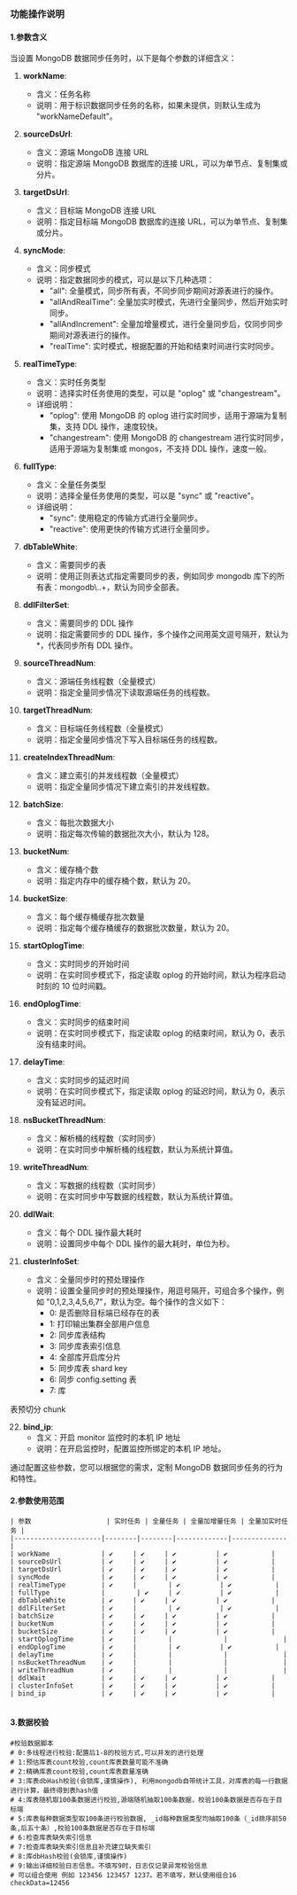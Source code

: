 ### 功能操作说明

#### 1.参数含义
当设置 MongoDB 数据同步任务时，以下是每个参数的详细含义：

1. **workName**:
    - 含义：任务名称
    - 说明：用于标识数据同步任务的名称，如果未提供，则默认生成为 "workNameDefault"。

2. **sourceDsUrl**:
    - 含义：源端 MongoDB 连接 URL
    - 说明：指定源端 MongoDB 数据库的连接 URL，可以为单节点、复制集或分片。

3. **targetDsUrl**:
    - 含义：目标端 MongoDB 连接 URL
    - 说明：指定目标端 MongoDB 数据库的连接 URL，可以为单节点、复制集或分片。

4. **syncMode**:
    - 含义：同步模式
    - 说明：指定数据同步的模式，可以是以下几种选项：
        - "all": 全量模式，同步所有表，不同步同步期间对源表进行的操作。
        - "allAndRealTime": 全量加实时模式，先进行全量同步，然后开始实时同步。
        - "allAndIncrement": 全量加增量模式，进行全量同步后，仅同步同步期间对源表进行的操作。
        - "realTime": 实时模式，根据配置的开始和结束时间进行实时同步。

5. **realTimeType**:
    - 含义：实时任务类型
    - 说明：选择实时任务使用的类型，可以是 "oplog" 或 "changestream"。
    - 详细说明：
        - "oplog": 使用 MongoDB 的 oplog 进行实时同步，适用于源端为复制集，支持 DDL 操作，速度较快。
        - "changestream": 使用 MongoDB 的 changestream 进行实时同步，适用于源端为复制集或 mongos，不支持 DDL 操作，速度一般。

6. **fullType**:
    - 含义：全量任务类型
    - 说明：选择全量任务使用的类型，可以是 "sync" 或 "reactive"。
    - 详细说明：
        - "sync": 使用稳定的传输方式进行全量同步。
        - "reactive": 使用更快的传输方式进行全量同步。

7. **dbTableWhite**:
    - 含义：需要同步的表
    - 说明：使用正则表达式指定需要同步的表，例如同步 mongodb 库下的所有表：mongodb\\..+，默认为同步全部表。

8. **ddlFilterSet**:
    - 含义：需要同步的 DDL 操作
    - 说明：指定需要同步的 DDL 操作，多个操作之间用英文逗号隔开，默认为 *，代表同步所有 DDL 操作。

9. **sourceThreadNum**:
    - 含义：源端任务线程数（全量模式）
    - 说明：指定全量同步情况下读取源端任务的线程数。

10. **targetThreadNum**:
    - 含义：目标端任务线程数（全量模式）
    - 说明：指定全量同步情况下写入目标端任务的线程数。

11. **createIndexThreadNum**:
    - 含义：建立索引的并发线程数（全量模式）
    - 说明：指定全量同步情况下建立索引的并发线程数。

12. **batchSize**:
    - 含义：每批次数据大小
    - 说明：指定每次传输的数据批次大小，默认为 128。

13. **bucketNum**:
    - 含义：缓存桶个数
    - 说明：指定内存中的缓存桶个数，默认为 20。

14. **bucketSize**:
    - 含义：每个缓存桶缓存批次数量
    - 说明：指定每个缓存桶缓存的数据批次数量，默认为 20。

15. **startOplogTime**:
    - 含义：实时同步的开始时间
    - 说明：在实时同步模式下，指定读取 oplog 的开始时间，默认为程序启动时刻的 10 位时间戳。

16. **endOplogTime**:
    - 含义：实时同步的结束时间
    - 说明：在实时同步模式下，指定读取 oplog 的结束时间，默认为 0，表示没有结束时间。

17. **delayTime**:
    - 含义：实时同步的延迟时间
    - 说明：在实时同步模式下，指定读取 oplog 的延迟时间，默认为 0，表示没有延迟时间。

18. **nsBucketThreadNum**:
    - 含义：解析桶的线程数（实时同步）
    - 说明：在实时同步中解析桶的线程数，默认为系统计算值。

19. **writeThreadNum**:
    - 含义：写数据的线程数（实时同步）
    - 说明：在实时同步中写数据的线程数，默认为系统计算值。

20. **ddlWait**:
    - 含义：每个 DDL 操作最大耗时
    - 说明：设置同步中每个 DDL 操作的最大耗时，单位为秒。

21. **clusterInfoSet**:
    - 含义：全量同步时的预处理操作
    - 说明：设置全量同步时的预处理操作，用逗号隔开，可组合多个操作，例如 "0,1,2,3,4,5,6,7"，默认为空。每个操作的含义如下：
        - 0: 是否删除目标端已经存在的表
        - 1: 打印输出集群全部用户信息
        - 2: 同步库表结构
        - 3: 同步库表索引信息
        - 4: 全部库开启库分片
        - 5: 同步库表 shard key
        - 6: 同步 config.setting 表
        - 7: 库

表预切分 chunk

22. **bind_ip**:
    - 含义：开启 monitor 监控时的本机 IP 地址
    - 说明：在开启监控时，配置监控所绑定的本机 IP 地址。

通过配置这些参数，您可以根据您的需求，定制 MongoDB 数据同步任务的行为和特性。

#### 2.参数使用范围
```
| 参数                   | 实时任务 | 全量任务 | 全量加增量任务 | 全量加实时任务 |
|----------------------|--------|--------|-------------|--------------|
| workName             | ✔️     | ✔️     | ✔️          | ✔️           |
| sourceDsUrl          | ✔️     | ✔️     | ✔️          | ✔️           |
| targetDsUrl          | ✔️     | ✔️     | ✔️          | ✔️           |
| syncMode             | ✔️     | ✔️     | ✔️          | ✔️           |
| realTimeType         | ✔️     |        | ✔️          | ✔️           |
| fullType             |        | ✔️     | ✔️          | ✔️           |
| dbTableWhite         | ✔️     | ✔️     | ✔️          | ✔️           |
| ddlFilterSet         | ✔️     |        | ✔️          | ✔️           |
| batchSize            | ✔️     | ✔️     | ✔️          | ✔️           |
| bucketNum            | ✔️     | ✔️     | ✔️          | ✔️           |
| bucketSize           | ✔️     | ✔️     | ✔️          | ✔️           |
| startOplogTime       | ✔️     |        |             |              |
| endOplogTime         | ✔️     |        | ✔️          | ✔️           |
| delayTime            | ✔️     |        |             |              |
| nsBucketThreadNum    | ✔️     |        |             |              |
| writeThreadNum       | ✔️     |        |             |              |
| ddlWait              | ✔️     | ✔️     | ✔️          | ✔️           |
| clusterInfoSet       | ✔️     | ✔️     | ✔️          | ✔️           |
| bind_ip              | ✔️     | ✔️     | ✔️          | ✔️           |


```
#### 3.数据校验
```
#校验数据脚本
# 0:多线程进行校验:配置后1-8的校验方式,可以并发的进行处理
# 1:预估库表count校验,count库表数量可能不准确
# 2:精确库表count校验,count库表数量准确
# 3:库表dbHash校验(会锁库,谨慎操作), 利用mongodb自带统计工具，对库表的每一行数据进行计算，最终得到表hash值
# 4:库表随机取100条数据进行校验,源端随机抽取100条数据，校验100条数据是否存在于目标端
# 5:库表每种数据类型取100条进行校验数据, _id每种数据类型均抽取100条（_id排序前50条,后五十条）,校验100条数据是否存在于目标端
# 6:检查库表缺失索引信息
# 7:检查库表缺失索引信息且补充建立缺失索引
# 8:库dbHash校验(会锁库,谨慎操作)
# 9:输出详细校验日志信息。不填写9时，日志仅记录异常校验信息
# 可以组合使用 例如 123456 123457 1237。若不填写，默认使用组合16
checkData=12456
```

